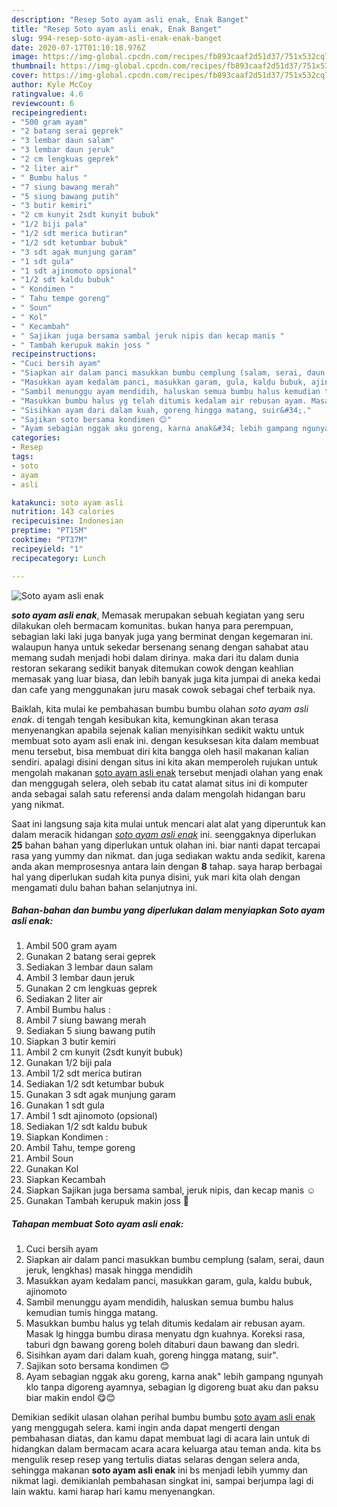```yaml
---
description: "Resep Soto ayam asli enak, Enak Banget"
title: "Resep Soto ayam asli enak, Enak Banget"
slug: 994-resep-soto-ayam-asli-enak-enak-banget
date: 2020-07-17T01:10:18.976Z
image: https://img-global.cpcdn.com/recipes/fb893caaf2d51d37/751x532cq70/soto-ayam-asli-enak-foto-resep-utama.jpg
thumbnail: https://img-global.cpcdn.com/recipes/fb893caaf2d51d37/751x532cq70/soto-ayam-asli-enak-foto-resep-utama.jpg
cover: https://img-global.cpcdn.com/recipes/fb893caaf2d51d37/751x532cq70/soto-ayam-asli-enak-foto-resep-utama.jpg
author: Kyle McCoy
ratingvalue: 4.6
reviewcount: 6
recipeingredient:
- "500 gram ayam"
- "2 batang serai geprek"
- "3 lembar daun salam"
- "3 lembar daun jeruk"
- "2 cm lengkuas geprek"
- "2 liter air"
- " Bumbu halus "
- "7 siung bawang merah"
- "5 siung bawang putih"
- "3 butir kemiri"
- "2 cm kunyit 2sdt kunyit bubuk"
- "1/2 biji pala"
- "1/2 sdt merica butiran"
- "1/2 sdt ketumbar bubuk"
- "3 sdt agak munjung garam"
- "1 sdt gula"
- "1 sdt ajinomoto opsional"
- "1/2 sdt kaldu bubuk"
- " Kondimen "
- " Tahu tempe goreng"
- " Soun"
- " Kol"
- " Kecambah"
- " Sajikan juga bersama sambal jeruk nipis dan kecap manis "
- " Tambah kerupuk makin joss "
recipeinstructions:
- "Cuci bersih ayam"
- "Siapkan air dalam panci masukkan bumbu cemplung (salam, serai, daun jeruk, lengkhas) masak hingga mendidih"
- "Masukkan ayam kedalam panci, masukkan garam, gula, kaldu bubuk, ajinomoto"
- "Sambil menunggu ayam mendidih, haluskan semua bumbu halus kemudian tumis hingga matang."
- "Masukkan bumbu halus yg telah ditumis kedalam air rebusan ayam. Masak lg hingga bumbu dirasa menyatu dgn kuahnya. Koreksi rasa, taburi dgn bawang goreng boleh ditaburi daun bawang dan sledri."
- "Sisihkan ayam dari dalam kuah, goreng hingga matang, suir&#34;."
- "Sajikan soto bersama kondimen 😊"
- "Ayam sebagian nggak aku goreng, karna anak&#34; lebih gampang ngunyah klo tanpa digoreng ayamnya, sebagian lg digoreng buat aku dan paksu biar makin endol 😋😊"
categories:
- Resep
tags:
- soto
- ayam
- asli

katakunci: soto ayam asli 
nutrition: 143 calories
recipecuisine: Indonesian
preptime: "PT15M"
cooktime: "PT37M"
recipeyield: "1"
recipecategory: Lunch

---
```



![Soto ayam asli enak](https://img-global.cpcdn.com/recipes/fb893caaf2d51d37/751x532cq70/soto-ayam-asli-enak-foto-resep-utama.jpg)

<b><i>soto ayam asli enak</i></b>, Memasak merupakan sebuah kegiatan yang seru dilakukan oleh bermacam komunitas. bukan hanya para perempuan, sebagian laki laki juga banyak juga yang berminat dengan kegemaran ini. walaupun hanya untuk sekedar bersenang senang dengan sahabat atau memang sudah menjadi hobi dalam dirinya. maka dari itu dalam dunia restoran sekarang sedikit banyak ditemukan cowok dengan keahlian memasak yang luar biasa, dan lebih banyak juga kita jumpai di aneka kedai dan cafe yang menggunakan juru masak cowok sebagai chef terbaik nya.



Baiklah, kita mulai ke pembahasan bumbu bumbu olahan <i>soto ayam asli enak</i>. di tengah tengah kesibukan kita, kemungkinan akan terasa menyenangkan apabila sejenak kalian menyisihkan sedikit waktu untuk membuat soto ayam asli enak ini. dengan kesuksesan kita dalam membuat menu tersebut, bisa membuat diri kita bangga oleh hasil makanan kalian sendiri. apalagi disini dengan situs ini kita akan memperoleh rujukan untuk mengolah makanan <u>soto ayam asli enak</u> tersebut menjadi olahan yang enak dan menggugah selera, oleh sebab itu catat alamat situs ini di komputer anda sebagai salah satu referensi anda dalam mengolah hidangan baru yang nikmat.


Saat ini langsung saja kita mulai untuk mencari alat alat yang diperuntuk kan dalam meracik hidangan <u><i>soto ayam asli enak</i></u> ini. seenggaknya diperlukan <b>25</b> bahan bahan yang diperlukan untuk olahan ini. biar nanti dapat tercapai rasa yang yummy dan nikmat. dan juga sediakan waktu anda sedikit, karena anda akan memprosesnya antara lain dengan <b>8</b> tahap. saya harap berbagai hal yang diperlukan sudah kita punya disini, yuk mari kita olah dengan mengamati dulu bahan bahan selanjutnya ini.

<!--inarticleads1-->

##### Bahan-bahan dan bumbu yang diperlukan dalam menyiapkan Soto ayam asli enak:

1. Ambil 500 gram ayam
1. Gunakan 2 batang serai geprek
1. Sediakan 3 lembar daun salam
1. Ambil 3 lembar daun jeruk
1. Gunakan 2 cm lengkuas geprek
1. Sediakan 2 liter air
1. Ambil  Bumbu halus :
1. Ambil 7 siung bawang merah
1. Sediakan 5 siung bawang putih
1. Siapkan 3 butir kemiri
1. Ambil 2 cm kunyit (2sdt kunyit bubuk)
1. Gunakan 1/2 biji pala
1. Ambil 1/2 sdt merica butiran
1. Sediakan 1/2 sdt ketumbar bubuk
1. Gunakan 3 sdt agak munjung garam
1. Gunakan 1 sdt gula
1. Ambil 1 sdt ajinomoto (opsional)
1. Sediakan 1/2 sdt kaldu bubuk
1. Siapkan  Kondimen :
1. Ambil  Tahu, tempe goreng
1. Ambil  Soun
1. Gunakan  Kol
1. Siapkan  Kecambah
1. Siapkan  Sajikan juga bersama sambal, jeruk nipis, dan kecap manis ☺️
1. Gunakan  Tambah kerupuk makin joss 🤣




<!--inarticleads2-->

##### Tahapan membuat Soto ayam asli enak:

1. Cuci bersih ayam
1. Siapkan air dalam panci masukkan bumbu cemplung (salam, serai, daun jeruk, lengkhas) masak hingga mendidih
1. Masukkan ayam kedalam panci, masukkan garam, gula, kaldu bubuk, ajinomoto
1. Sambil menunggu ayam mendidih, haluskan semua bumbu halus kemudian tumis hingga matang.
1. Masukkan bumbu halus yg telah ditumis kedalam air rebusan ayam. Masak lg hingga bumbu dirasa menyatu dgn kuahnya. Koreksi rasa, taburi dgn bawang goreng boleh ditaburi daun bawang dan sledri.
1. Sisihkan ayam dari dalam kuah, goreng hingga matang, suir&#34;.
1. Sajikan soto bersama kondimen 😊
1. Ayam sebagian nggak aku goreng, karna anak&#34; lebih gampang ngunyah klo tanpa digoreng ayamnya, sebagian lg digoreng buat aku dan paksu biar makin endol 😋😊




Demikian sedikit ulasan olahan perihal bumbu bumbu <u>soto ayam asli enak</u> yang menggugah selera. kami ingin anda dapat mengerti dengan pembahasan diatas, dan kamu dapat membuat lagi di acara lain untuk di hidangkan dalam bermacam acara acara keluarga atau teman anda. kita bs mengulik resep resep yang tertulis diatas selaras dengan selera anda, sehingga makanan <b>soto ayam asli enak</b> ini bs menjadi lebih yummy dan nikmat lagi. demikianlah pembahasan singkat ini, sampai berjumpa lagi di lain waktu. kami harap hari kamu menyenangkan.
